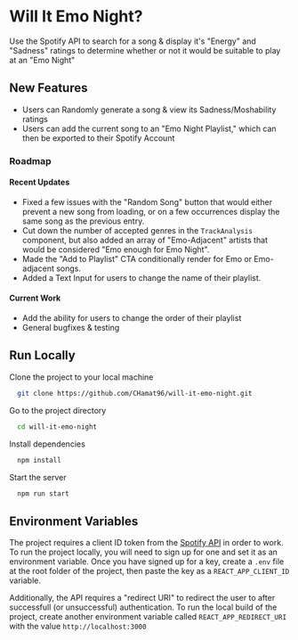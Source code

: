 
# Will It Emo Night?
Use the Spotify API to search for a song &amp; display it's "Energy" and "Sadness" ratings to determine whether or not it would be suitable to play at an "Emo Night"

## New Features
* Users can Randomly generate a song & view its Sadness/Moshability ratings
* Users can add the current song to an "Emo Night Playlist," which can then be exported to their Spotify Account

### Roadmap
#### Recent Updates
- Fixed a few issues with the "Random Song" button that would either prevent a new song from loading, or on a few occurrences display the same song as the previous entry.
- Cut down the number of accepted genres in the `TrackAnalysis` component, but also added an array of "Emo-Adjacent" artists that would be considered "Emo enough for Emo Night".
- Made the "Add to Playlist" CTA conditionally render for Emo or Emo-adjacent songs.
- Added a Text Input for users to change the name of their playlist.

#### Current Work
* Add the ability for users to change the order of their playlist
* General bugfixes & testing

## Run Locally

Clone the project to your local machine

```bash
  git clone https://github.com/CHamat96/will-it-emo-night.git
```

Go to the project directory

```bash
  cd will-it-emo-night
```

Install dependencies

```bash
  npm install
```

Start the server

```bash
  npm run start
```


## Environment Variables

The project requires a client ID token from the [Spotify API](https://developer.spotify.com/) in order to work. To run the project locally, you will need to sign up for one and set it as an environment variable. Once you have signed up for a key, create a `.env` file at the root folder of the project, then paste the key as a `REACT_APP_CLIENT_ID` variable. 

Additionally, the API requires a "redirect URI" to redirect the user to after successfull (or unsuccessful) authentication. To run the local build of the project, create another environment variable called `REACT_APP_REDIRECT_URI` with the value `http://localhost:3000`



